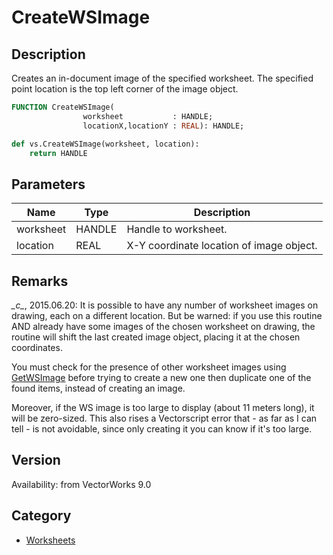 # CreateWSImage

## Description
Creates an in-document image of the specified worksheet. The specified point location is the top left corner of the image object.

```pascal
FUNCTION CreateWSImage(
				worksheet           : HANDLE;
				locationX,locationY : REAL): HANDLE;
```

```python
def vs.CreateWSImage(worksheet, location):
    return HANDLE
```

## Parameters
|Name|Type|Description|
|---|---|---|
|worksheet|HANDLE|Handle to worksheet.|
|location|REAL|X-Y coordinate location of image object.|

## Remarks
*\_c\_*, 2015.06.20: It is possible to have any number of worksheet images on drawing, each on a different location. But be warned: if you use this routine AND already have some images of the chosen worksheet on drawing, the routine will shift the last created image object, placing it at the chosen coordinates. 

You must check for the presence of other worksheet images using [ GetWSImage](GetWSImage.md) before trying to create a new one then duplicate one of the found items, instead of creating an image.

Moreover, if the WS image is too large to display (about 11 meters long), it will be zero-sized. This also rises a Vectorscript error that - as far as I can tell - is not avoidable, since only creating it you can know if it's too large.

## Version
Availability: from VectorWorks 9.0

## Category
* [Worksheets](../Categories/Worksheets.md)
